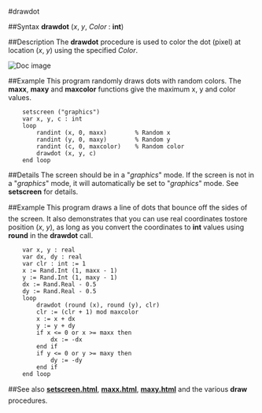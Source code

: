 
#drawdot

##Syntax
**drawdot** (_x_, _y_, _Color_ : **int**)



##Description
The **drawdot** procedure is used to color the dot (pixel) at location (_x_, _y_) using the specified _Color_.

![Doc image](drawdot01.gif)


##Example
This program randomly draws dots with random colors. The **maxx**, **maxy** and **maxcolor** functions give the maximum x, y and color values.


        setscreen ("graphics")
        var x, y, c : int
        loop
            randint (x, 0, maxx)        % Random x
            randint (y, 0, maxy)        % Random y
            randint (c, 0, maxcolor)    % Random color
            drawdot (x, y, c)
        end loop
##Details
The screen should be in a "_graphics_" mode. If the screen is not in a "_graphics_" mode,  it will automatically be set to "_graphics_" mode. See **setscreen** for details.



##Example
This program draws a line of dots that bounce off the &#147;sides&#148; of the screen. It also demonstrates that you can use real coordinates tostore position (_x_, _y_), as long as you convert the coordinates to **int** values using **round** in the **drawdot** call.


        var x, y : real
        var dx, dy : real
        var clr : int := 1
        x := Rand.Int (1, maxx - 1)
        y := Rand.Int (1, maxy - 1)
        dx := Rand.Real - 0.5
        dy := Rand.Real - 0.5
        loop
            drawdot (round (x), round (y), clr)
            clr := (clr + 1) mod maxcolor
            x := x + dx
            y := y + dy
            if x <= 0 or x >= maxx then
                dx := -dx
            end if
            if y <= 0 or y >= maxy then
                dy := -dy
            end if
        end loop
##See also
**[setscreen.html](setscreen)**, **[maxx.html](maxx)**, **[maxy.html](maxy)** and the various **draw&#133;** procedures. 


